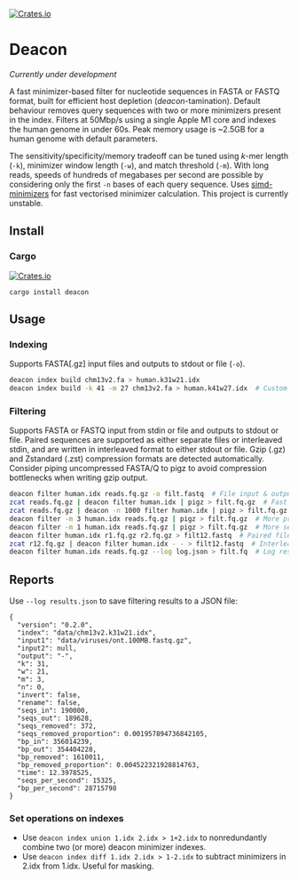 [![Crates.io](https://img.shields.io/crates/v/deacon.svg)](https://crates.io/crates/deacon)

# Deacon

*Currently under development*

A fast minimizer-based filter for nucleotide sequences in FASTA or FASTQ format, built for efficient host depletion (*deacon*-tamination). Default behaviour removes query sequences with two or more minimizers present in the index. Filters at 50Mbp/s using a single Apple M1 core and indexes the human genome in under 60s. Peak memory usage is ~2.5GB for a human genome with default parameters.

The sensitivity/specificity/memory tradeoff can be tuned using *k*-mer length (`-k`), minimizer window length (`-w`), and match threshold (`-m`). With long reads, speeds of hundreds of megabases per second are possible by considering only the first `-n` bases of each query sequence. Uses [simd-minimizers](https://github.com/rust-seq/simd-minimizers) for fast vectorised minimizer calculation. This project is currently unstable.



## Install

### Cargo
[![Crates.io](https://img.shields.io/crates/v/deacon.svg)](https://crates.io/crates/deacon)


```
cargo install deacon
```



## Usage

### Indexing

Supports FASTA[.gz] input files and outputs to stdout or file (`-o`).

```bash
deacon index build chm13v2.fa > human.k31w21.idx
deacon index build -k 41 -m 27 chm13v2.fa > human.k41w27.idx  # Custom minimizer k and w
```



### Filtering

Supports FASTA or FASTQ input from stdin or file and outputs to stdout or file. Paired sequences are supported as either separate files or interleaved stdin, and are  written in interleaved format to either stdout or file. Gzip (.gz) and Zstandard (.zst) compression formats are detected automatically. Consider piping uncompressed FASTA/Q to pigz to avoid compression bottlenecks when writing gzip output.

``` bash
deacon filter human.idx reads.fq.gz -o filt.fastq  # File input & output
zcat reads.fq.gz | deacon filter human.idx | pigz > filt.fq.gz  # Fast gzip
zcat reads.fq.gz | deacon -n 1000 filter human.idx | pigz > filt.fq.gz  # Faster
deacon filter -m 3 human.idx reads.fq.gz | pigz > filt.fq.gz  # More precise
deacon filter -m 1 human.idx reads.fq.gz | pigz > filt.fq.gz  # More sensitive
deacon filter human.idx r1.fq.gz r2.fq.gz > filt12.fastq  # Paired file input
zcat r12.fq.gz | deacon filter human.idx - - > filt12.fastq  # Interleaved stdin
deacon filter human.idx reads.fq.gz --log log.json > filt.fq  # Log results JSON
```



## Reports

Use `--log results.json` to save filtering results to a JSON file:
```
{
  "version": "0.2.0",
  "index": "data/chm13v2.k31w21.idx",
  "input1": "data/viruses/ont.100MB.fastq.gz",
  "input2": null,
  "output": "-",
  "k": 31,
  "w": 21,
  "m": 3,
  "n": 0,
  "invert": false,
  "rename": false,
  "seqs_in": 190000,
  "seqs_out": 189628,
  "seqs_removed": 372,
  "seqs_removed_proportion": 0.001957894736842105,
  "bp_in": 356014239,
  "bp_out": 354404228,
  "bp_removed": 1610011,
  "bp_removed_proportion": 0.004522321928814763,
  "time": 12.3978525,
  "seqs_per_second": 15325,
  "bp_per_second": 28715798
}
```



### Set operations on indexes

- Use `deacon index union 1.idx 2.idx > 1+2.idx` to nonredundantly combine two (or more) deacon minimizer indexes.
- Use `deacon index diff 1.idx 2.idx > 1-2.idx` to subtract minimizers in 2.idx from 1.idx. Useful for masking.

